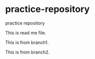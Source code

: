 # practice-repository
practice repository

This is read me file.

This is from branch1.

This is from branch2.
